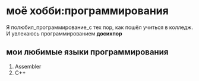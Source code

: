 # моё хобби:программирования
Я полюбил_программирование_с тех пор, как пошёл учиться в колледж. И увлекаюсь программированием __досихпор__

## мои любимые языки программирования
1. Assembler
2. C++










